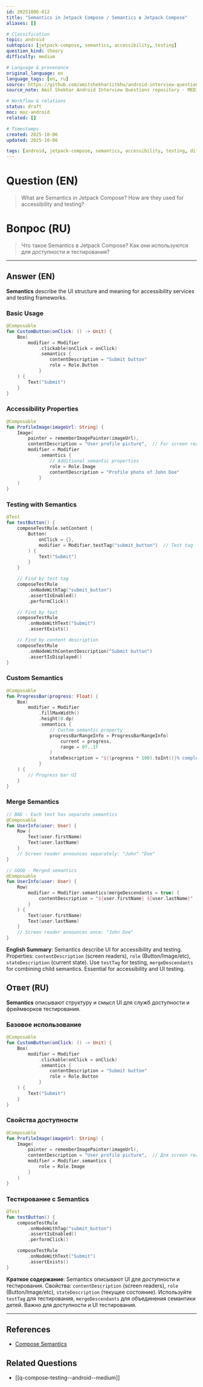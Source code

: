 ```yaml
---
id: 20251006-012
title: "Semantics in Jetpack Compose / Semantics в Jetpack Compose"
aliases: []

# Classification
topic: android
subtopics: [jetpack-compose, semantics, accessibility, testing]
question_kind: theory
difficulty: medium

# Language & provenance
original_language: en
language_tags: [en, ru]
source: https://github.com/amitshekhariitbhu/android-interview-questions
source_note: Amit Shekhar Android Interview Questions repository - MEDIUM priority

# Workflow & relations
status: draft
moc: moc-android
related: []

# Timestamps
created: 2025-10-06
updated: 2025-10-06

tags: [android, jetpack-compose, semantics, accessibility, testing, difficulty/medium]
---
```

# Question (EN)
> What are Semantics in Jetpack Compose? How are they used for accessibility and testing?
# Вопрос (RU)
> Что такое Semantics в Jetpack Compose? Как они используются для доступности и тестирования?

---

## Answer (EN)

**Semantics** describe the UI structure and meaning for accessibility services and testing frameworks.

### Basic Usage

```kotlin
@Composable
fun CustomButton(onClick: () -> Unit) {
    Box(
        modifier = Modifier
            .clickable(onClick = onClick)
            .semantics {
                contentDescription = "Submit button"
                role = Role.Button
            }
    ) {
        Text("Submit")
    }
}
```

### Accessibility Properties

```kotlin
@Composable
fun ProfileImage(imageUrl: String) {
    Image(
        painter = rememberImagePainter(imageUrl),
        contentDescription = "User profile picture",  // For screen readers
        modifier = Modifier
            .semantics {
                // Additional semantic properties
                role = Role.Image
                contentDescription = "Profile photo of John Doe"
            }
    )
}
```

### Testing with Semantics

```kotlin
@Test
fun testButton() {
    composeTestRule.setContent {
        Button(
            onClick = {},
            modifier = Modifier.testTag("submit_button")  // Test tag
        ) {
            Text("Submit")
        }
    }

    // Find by test tag
    composeTestRule
        .onNodeWithTag("submit_button")
        .assertIsEnabled()
        .performClick()

    // Find by text
    composeTestRule
        .onNodeWithText("Submit")
        .assertExists()

    // Find by content description
    composeTestRule
        .onNodeWithContentDescription("Submit button")
        .assertIsDisplayed()
}
```

### Custom Semantics

```kotlin
@Composable
fun ProgressBar(progress: Float) {
    Box(
        modifier = Modifier
            .fillMaxWidth()
            .height(8.dp)
            .semantics {
                // Custom semantic property
                progressBarRangeInfo = ProgressBarRangeInfo(
                    current = progress,
                    range = 0f..1f
                )
                stateDescription = "${(progress * 100).toInt()}% complete"
            }
    ) {
        // Progress bar UI
    }
}
```

### Merge Semantics

```kotlin
// BAD - Each text has separate semantics
@Composable
fun UserInfo(user: User) {
    Row {
        Text(user.firstName)
        Text(user.lastName)
    }
    // Screen reader announces separately: "John" "Doe"
}

// GOOD - Merged semantics
@Composable
fun UserInfo(user: User) {
    Row(
        modifier = Modifier.semantics(mergeDescendants = true) {
            contentDescription = "${user.firstName} ${user.lastName}"
        }
    ) {
        Text(user.firstName)
        Text(user.lastName)
    }
    // Screen reader announces once: "John Doe"
}
```

**English Summary**: Semantics describe UI for accessibility and testing. Properties: `contentDescription` (screen readers), `role` (Button/Image/etc), `stateDescription` (current state). Use `testTag` for testing, `mergeDescendants` for combining child semantics. Essential for accessibility and UI testing.

## Ответ (RU)

**Semantics** описывают структуру и смысл UI для служб доступности и фреймворков тестирования.

### Базовое использование

```kotlin
@Composable
fun CustomButton(onClick: () -> Unit) {
    Box(
        modifier = Modifier
            .clickable(onClick = onClick)
            .semantics {
                contentDescription = "Submit button"
                role = Role.Button
            }
    ) {
        Text("Submit")
    }
}
```

### Свойства доступности

```kotlin
@Composable
fun ProfileImage(imageUrl: String) {
    Image(
        painter = rememberImagePainter(imageUrl),
        contentDescription = "User profile picture",  // Для screen readers
        modifier = Modifier.semantics {
            role = Role.Image
        }
    )
}
```

### Тестирование с Semantics

```kotlin
@Test
fun testButton() {
    composeTestRule
        .onNodeWithTag("submit_button")
        .assertIsEnabled()
        .performClick()

    composeTestRule
        .onNodeWithText("Submit")
        .assertExists()
}
```

**Краткое содержание**: Semantics описывают UI для доступности и тестирования. Свойства: `contentDescription` (screen readers), `role` (Button/Image/etc), `stateDescription` (текущее состояние). Используйте `testTag` для тестирования, `mergeDescendants` для объединения семантики детей. Важно для доступности и UI тестирования.

---

## References
- [Compose Semantics](https://developer.android.com/jetpack/compose/semantics)

## Related Questions
- [[q-compose-testing--android--medium]]

